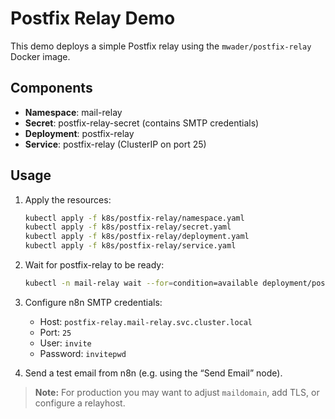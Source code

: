 # Postfix Relay Demo

This demo deploys a simple Postfix relay using the `mwader/postfix-relay` Docker image.

## Components

- **Namespace**: mail-relay
- **Secret**: postfix-relay-secret (contains SMTP credentials)
- **Deployment**: postfix-relay
- **Service**: postfix-relay (ClusterIP on port 25)

## Usage

1.  Apply the resources:

    ```bash
    kubectl apply -f k8s/postfix-relay/namespace.yaml
    kubectl apply -f k8s/postfix-relay/secret.yaml
    kubectl apply -f k8s/postfix-relay/deployment.yaml
    kubectl apply -f k8s/postfix-relay/service.yaml
    ```

2.  Wait for postfix-relay to be ready:

    ```bash
    kubectl -n mail-relay wait --for=condition=available deployment/postfix-relay --timeout=60s
    ```

3.  Configure n8n SMTP credentials:

    - Host: `postfix-relay.mail-relay.svc.cluster.local`
    - Port: `25`
    - User: `invite`
    - Password: `invitepwd`

4.  Send a test email from n8n (e.g. using the “Send Email” node).

> **Note:** For production you may want to adjust `maildomain`, add TLS, or configure a relayhost.
